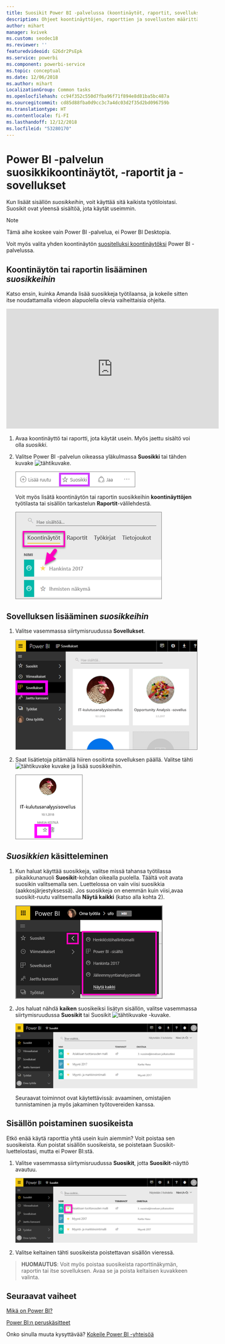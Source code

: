 ```yaml
---
title: Suosikit Power BI -palvelussa (koontinäytöt, raportit, sovellukset)
description: Ohjeet koontinäyttöjen, raporttien ja sovellusten määrittämisestä suosikeiksi Power BI -palvelussa
author: mihart
manager: kvivek
ms.custom: seodec18
ms.reviewer: ''
featuredvideoid: G26dr2PsEpk
ms.service: powerbi
ms.component: powerbi-service
ms.topic: conceptual
ms.date: 12/06/2018
ms.author: mihart
LocalizationGroup: Common tasks
ms.openlocfilehash: cc94f352c550d7fba96f71f894e8d81ba5bc487a
ms.sourcegitcommit: cd85d88fba0d9cc3c7a4dc03d2f35d2bd096759b
ms.translationtype: HT
ms.contentlocale: fi-FI
ms.lasthandoff: 12/12/2018
ms.locfileid: "53280170"
---
```

# <a name="favorite-dashboards-reports-and-apps-in-power-bi-service"></a>Power BI -palvelun suosikkikoontinäytöt, -raportit ja -sovellukset
Kun lisäät sisällön *suosikkeihin*, voit käyttää sitä kaikista työtiloistasi.  Suosikit ovat yleensä sisältöä, jota käytät useimmin.

> [!NOTE]
> Tämä aihe koskee vain Power BI -palvelua, ei Power BI Desktopia.
> 
> 

Voit myös valita yhden koontinäytön [suositelluksi koontinäytöksi](end-user-featured.md) Power BI -palvelussa.

## <a name="add-a-dashboard-or-report-as-a-favorite"></a>Koontinäytön tai raportin lisääminen *suosikkeihin*
Katso ensin, kuinka Amanda lisää suosikkeja työtilaansa, ja kokeile sitten itse noudattamalla videon alapuolella olevia vaiheittaisia ohjeita.

<iframe width="560" height="315" src="https://www.youtube.com/embed/G26dr2PsEpk" frameborder="0" allowfullscreen></iframe>


1. Avaa koontinäyttö tai raportti, jota käytät usein. Myös jaettu sisältö voi olla *suosikki*.
2. Valitse Power BI -palvelun oikeassa yläkulmassa **Suosikki** tai tähden kuvake ![tähtikuvake](./media/end-user-favorite/power-bi-favorite-icon.png).
   
   ![Suosikki-kuvake](./media/end-user-favorite/powerbi-dashboard-favorite.png)
   
   Voit myös lisätä koontinäytön tai raportin suosikkeihin **koontinäyttöjen** työtilasta tai sisällön tarkastelun **Raportit**-välilehdestä.
   
   ![Koontinäyttö-välilehti, jossa on keltainen tähti](./media/end-user-favorite/power-bi-dashboard-favorite.png)

## <a name="add-an-app-as-a-favorite"></a>Sovelluksen lisääminen *suosikkeihin*

1. Valitse vasemmassa siirtymisruudussa **Sovellukset**.

   ![koontinäyttö](./media/end-user-favorite/power-bi-favorite-apps.png)

2. Saat lisätietoja pitämällä hiiren osoitinta sovelluksen päällä.  Valitse tähti ![tähtikuvake](./media/end-user-favorite/power-bi-favorite-icon.png)  kuvake ja lisää suosikkeihin.
   
   ![hiiren osoittimen pitäminen sovelluksen päällä](./media/end-user-favorite/power-bi-favorite-app.png)

## <a name="working-with-favorites"></a>*Suosikkien* käsitteleminen
1. Kun haluat käyttää suosikkeja, valitse missä tahansa työtilassa pikaikkunanuoli **Suosikit**-kohdan oikealla puolella.  Täältä voit avata suosikin valitsemalla sen. Luettelossa on vain viisi suosikkia (aakkosjärjestyksessä). Jos suosikkeja on enemmän kuin viisi,avaa suosikit-ruutu valitsemalla **Näytä kaikki** (katso alla kohta 2). 
   
   ![Suosikit-pikaikkuna](./media/end-user-favorite/power-bi-favorite-flyout-new.png)
2. Jos haluat nähdä **kaiken** suosikeiksi lisätyn sisällön, valitse vasemmassa siirtymisruudussa **Suosikit** tai Suosikit ![tähtikuvake](./media/end-user-favorite/power-bi-favorites-icon.png) -kuvake.  
   
    ![suosikki-ikkuna](./media/end-user-favorite/power-bi-favorites-screen.png)
   
   Seuraavat toiminnot ovat käytettävissä: avaaminen, omistajien tunnistaminen ja myös jakaminen työtovereiden kanssa.

## <a name="unfavorite-content"></a>Sisällön poistaminen suosikeista
Etkö enää käytä raporttia yhtä usein kuin aiemmin?  Voit poistaa sen suosikeista. Kun poistat sisällön suosikeista, se poistetaan Suosikit-luettelostasi, mutta ei Power BI:stä.

1. Valitse vasemmassa siirtymisruudussa **Suosikit**, jotta **Suosikit**-näyttö avautuu.
   
   ![Suosikit-näyttö](./media/end-user-favorite/power-bi-unfavorites-screen.png)
2. Valitse keltainen tähti suosikeista poistettavan sisällön vieressä.

> **HUOMAUTUS**: Voit myös poistaa suosikeista raporttinäkymän, raportin tai itse sovelluksen. Avaa se ja poista keltaisen kuvakkeen valinta.   
> 
> 

## <a name="next-steps"></a>Seuraavat vaiheet
[Mikä on Power BI?](../power-bi-overview.md)

[Power BI:n peruskäsitteet](end-user-basic-concepts.md)

Onko sinulla muuta kysyttävää? [Kokeile Power BI -yhteisöä](http://community.powerbi.com/)

